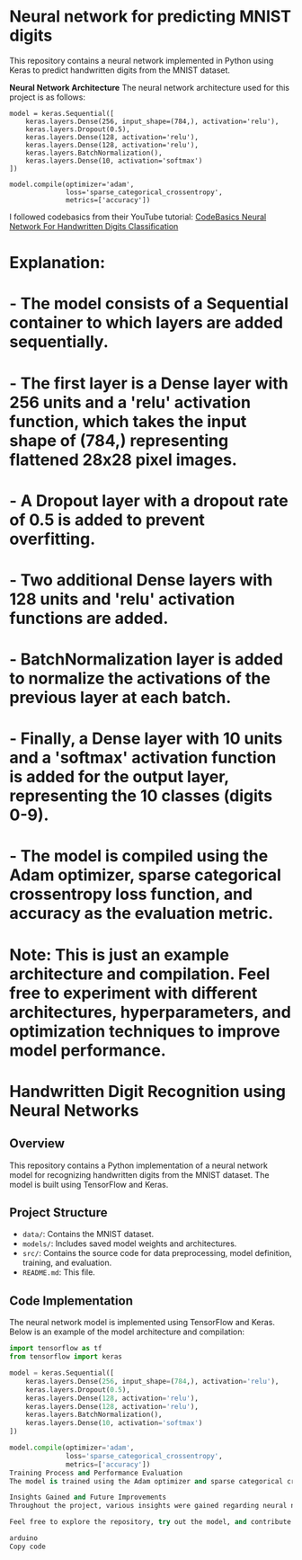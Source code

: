 # Neural network for predicting MNIST digits

This repository contains a neural network implemented in Python using Keras to predict handwritten digits from the MNIST dataset.

**Neural Network Architecture**
The neural network architecture used for this project is as follows:

```
model = keras.Sequential([
    keras.layers.Dense(256, input_shape=(784,), activation='relu'),
    keras.layers.Dropout(0.5),
    keras.layers.Dense(128, activation='relu'),
    keras.layers.Dense(128, activation='relu'),
    keras.layers.BatchNormalization(),
    keras.layers.Dense(10, activation='softmax')
])

model.compile(optimizer='adam',
              loss='sparse_categorical_crossentropy',
              metrics=['accuracy'])
```

I followed codebasics from their YouTube tutorial: [CodeBasics Neural Network For Handwritten Digits Classification](https://www.youtube.com/watch?v=iqQgED9vV7k&t=861s)

# **Explanation:**
# - The model consists of a Sequential container to which layers are added sequentially.
# - The first layer is a Dense layer with 256 units and a 'relu' activation function, which takes the input shape of (784,) representing flattened 28x28 pixel images.
# - A Dropout layer with a dropout rate of 0.5 is added to prevent overfitting.
# - Two additional Dense layers with 128 units and 'relu' activation functions are added.
# - BatchNormalization layer is added to normalize the activations of the previous layer at each batch.
# - Finally, a Dense layer with 10 units and a 'softmax' activation function is added for the output layer, representing the 10 classes (digits 0-9).
# - The model is compiled using the Adam optimizer, sparse categorical crossentropy loss function, and accuracy as the evaluation metric.

# **Note:** This is just an example architecture and compilation. Feel free to experiment with different architectures, hyperparameters, and optimization techniques to improve model performance.

# Handwritten Digit Recognition using Neural Networks

## Overview

This repository contains a Python implementation of a neural network model for recognizing handwritten digits from the MNIST dataset. The model is built using TensorFlow and Keras.

## Project Structure

- `data/`: Contains the MNIST dataset.
- `models/`: Includes saved model weights and architectures.
- `src/`: Contains the source code for data preprocessing, model definition, training, and evaluation.
- `README.md`: This file.

## Code Implementation

The neural network model is implemented using TensorFlow and Keras. Below is an example of the model architecture and compilation:

```python
import tensorflow as tf
from tensorflow import keras

model = keras.Sequential([
    keras.layers.Dense(256, input_shape=(784,), activation='relu'),
    keras.layers.Dropout(0.5),
    keras.layers.Dense(128, activation='relu'),
    keras.layers.Dense(128, activation='relu'),
    keras.layers.BatchNormalization(),
    keras.layers.Dense(10, activation='softmax')
])

model.compile(optimizer='adam',
              loss='sparse_categorical_crossentropy',
              metrics=['accuracy'])
Training Process and Performance Evaluation
The model is trained using the Adam optimizer and sparse categorical crossentropy loss function. Performance metrics such as accuracy are used for evaluation. For detailed training and evaluation processes, refer to the source code in the src/ directory.

Insights Gained and Future Improvements
Throughout the project, various insights were gained regarding neural network architectures, hyperparameters, and optimization techniques. Future improvements could include experimenting with different architectures, hyperparameters, and regularization techniques to further enhance model performance.

Feel free to explore the repository, try out the model, and contribute to its improvement!

arduino
Copy code
